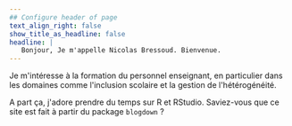 ```yaml
---
## Configure header of page
text_align_right: false
show_title_as_headline: false
headline: |
   Bonjour, Je m'appelle Nicolas Bressoud. Bienvenue.
---
```


<!-- this is a subheadline -->

Je m'intéresse à la formation du personnel enseignant, en particulier dans les domaines comme l'inclusion scolaire et la gestion de l'hétérogénéité.

A part ça, j'adore prendre du temps sur R et RStudio. Saviez-vous que ce site est fait à partir du package `blogdown` ?